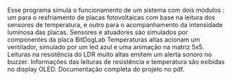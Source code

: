 Esse programa simula o funcionamento de um sistema com dois módulos : um para o resfriamento de placas fotovoltaicas com base na leitura dos sensores de temperatura, e outro para o acompanhamento da intensidade luminosa das placas. Sensores e atuadores são simulados por componentes da placa BitDogLab Temperaturas altas acionam um ventilador, simulado por um led azul e uma animação na matriz 5x5. Leituras na resistência do LDR muito altas emitem um alerta sonoro no buzzer. Informações das leituras de resistência e temperatura são exibidas no display OLED. Documentação completa do projeto no pdf.

